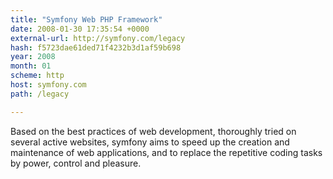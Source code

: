 ```yaml
---
title: "Symfony Web PHP Framework"
date: 2008-01-30 17:35:54 +0000
external-url: http://symfony.com/legacy
hash: f5723dae61ded71f4232b3d1af59b698
year: 2008
month: 01
scheme: http
host: symfony.com
path: /legacy

---
```


Based on the best practices of web development, thoroughly tried on several active websites, symfony aims to speed up the creation and maintenance of web applications, and to replace the repetitive coding tasks by power, control and pleasure.
